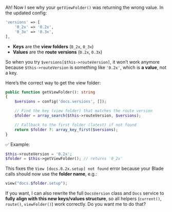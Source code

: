 Ah! Now I see why your `getViewFolder()` was returning the wrong value. In the updated config:

```php
'versions' => [
    '0_2x' => '0.2x',
    '0_3x' => '0.3x',
],
```

* **Keys** are the **view folders** (`0_2x`, `0_3x`)
* **Values** are the **route versions** (`0.2x`, `0.3x`)

So when you try `$versions[$this->routeVersion]`, it won’t work anymore because `$this->routeVersion` is something like `'0.2x'`, which is **a value**, not a key.

Here’s the correct way to get the view folder:

```php
public function getViewFolder(): string
{
    $versions = config('docs.versions', []);

    // Find the key (view folder) that matches the route version
    $folder = array_search($this->routeVersion, $versions);

    // Fallback to the first folder (latest) if not found
    return $folder ?: array_key_first($versions);
}
```

✅ Example:

```php
$this->routeVersion = '0.2x';
$folder = $this->getViewFolder(); // returns '0_2x'
```

This fixes the `View [docs.0.2x.setup] not found` error because your Blade calls should now use the **folder name**, e.g.:

```php
view("docs.$folder.setup");
```

If you want, I can also rewrite the full `DocsVersion` class and `Docs` service to **fully align with this new keys/values structure**, so all helpers (`current()`, `route()`, `viewFolder()`) work correctly. Do you want me to do that?
